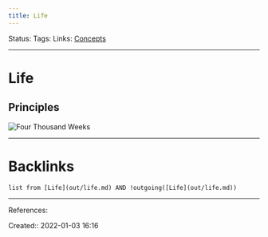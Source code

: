 ```yaml
---
title: Life
---
```

Status: 
Tags: 
Links: [Concepts](None)
___
# Life
## Principles
![Four Thousand Weeks](out/permanent-highlights/four-thousand-weeks.md#^dyge80)
___
# Backlinks
```dataview
list from [Life](out/life.md) AND !outgoing([Life](out/life.md))
```
___
References:

Created:: 2022-01-03 16:16
